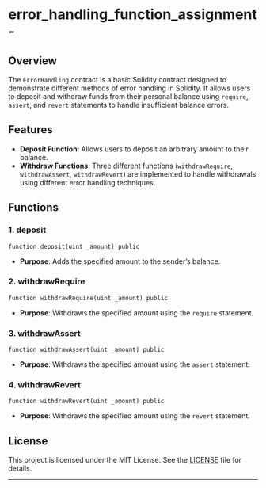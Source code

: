 # error_handling_function_assignment-





## Overview

The `ErrorHandling` contract is a basic Solidity contract designed to demonstrate different methods of error handling in Solidity. It allows users to deposit and withdraw funds from their personal balance using `require`, `assert`, and `revert` statements to handle insufficient balance errors.

## Features

- **Deposit Function**: Allows users to deposit an arbitrary amount to their balance.
- **Withdraw Functions**: Three different functions (`withdrawRequire`, `withdrawAssert`, `withdrawRevert`) are implemented to handle withdrawals using different error handling techniques.



## Functions

### 1. deposit

```solidity
function deposit(uint _amount) public
```

- **Purpose**: Adds the specified amount to the sender’s balance.


### 2. withdrawRequire

```solidity
function withdrawRequire(uint _amount) public
```

- **Purpose**: Withdraws the specified amount using the `require` statement.


### 3. withdrawAssert

```solidity
function withdrawAssert(uint _amount) public
```

- **Purpose**: Withdraws the specified amount using the `assert` statement.


### 4. withdrawRevert

```solidity
function withdrawRevert(uint _amount) public
```

- **Purpose**: Withdraws the specified amount using the `revert` statement.









## License

This project is licensed under the MIT License. See the [LICENSE](LICENSE) file for details.

---

